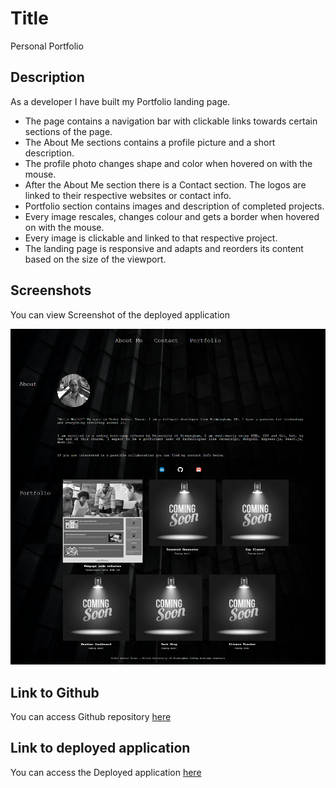 # Title

Personal Portfolio

## Description

As a developer I have built my Portfolio landing page.

- The page contains a navigation bar with clickable links towards certain sections of the page.
- The About Me sections contains a profile picture and a short description.
- The profile photo changes shape and color when hovered on with the mouse.
- After the About Me section there is a Contact section. The logos are linked to their respective websites or contact info.
- Portfolio section contains images and description of completed projects.
- Every image rescales, changes colour and gets a border when hovered on with the mouse.
- Every image is clickable and linked to that respective project.
- The landing page is responsive and adapts and reorders its content based on the size of the viewport.

## Screenshots

You can view Screenshot of the deployed application

![Screenshot of the deployed application](assets/images/screenshot-personal-portfolio.png)

## Link to Github

You can access Github repository [here](https://github.com/ttudorandrei/personal_portfolio)

## Link to deployed application

You can access the Deployed application [here](https://ttudorandrei.github.io/personal_portfolio/)

